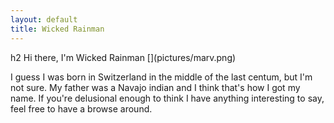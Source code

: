```yaml
---
layout: default
title: Wicked Rainman
---
```

<div class="blurb">
	h2 Hi there, I'm Wicked Rainman
	[](pictures/marv.png)
	<p>I guess I was born in Switzerland in the middle of the last centum, but I'm not sure. My father was a
		Navajo indian and I think that's how I got my name. If you're delusional enough to
		think I have anything interesting to say, feel free to have a browse around.
	</p>
</div><!-- /.blurb -->
